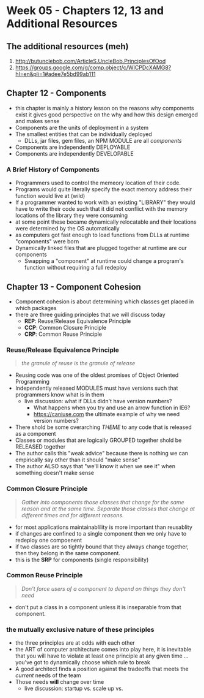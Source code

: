 # Week 05 - Chapters 12, 13 and Additional Resources

## The additional resources (meh)

1. http://butunclebob.com/ArticleS.UncleBob.PrinciplesOfOod
1. https://groups.google.com/g/comp.object/c/WICPDcXAMG8?hl=en&pli=1#adee7e5bd99ab111

## Chapter 12 - Components

- this chapter is mainly a history lesson on the reasons why components exist it gives good perspective on the why and how this design emerged and makes sense
- Components are the units of deployment in a system 
- The smallest entities that can be individually deployed
  - DLLs, jar files, gem files, an NPM MODULE are all _components_
- Components are independently DEPLOYABLE
- Components are independently DEVELOPABLE

### A Brief History of Components

- Programmers used to control the memeory location of their code. 
- Programs would quite literally specify the exact memory address their function would live at (wild)
- If a programmer wanted to work with an existing "LIBRARY" they would have to write their code such that it did not conflict with the memory locations of the library they were consuming
- at some point these became dynamically relocatable and their locations were determined by the OS automatically
- as computers got fast enough to load functions from DLLs at runtime "components" were born  
- Dynamically linked files that are plugged together at runtime are our components 
  - Swapping a "component" at runtime could change a program's function without requiring a full redeploy

## Chapter 13 - Component Cohesion

- Component cohesion is about determining which classes get placed in which packages
- there are three guiding principles that we will discuss today
  - **REP**: Reuse/Release Equivalence Principle
  - **CCP**: Common Closure Principle
  - **CRP**: Common Reuse Principle

### Reuse/Release Equivalence Principle

> _the granule of reuse is the granule of release_

- Reusing code was one of the oldest promises of Object Oriented Programming
- Independently released MODULES must have versions such that programmers know what is in them
  - live discussion: what if DLLs didn't have version numbers?
    - What happens when you try and use an arrow function in IE6?
    - <https://caniuse.com> the ultimate example of why we need version numbers?
- There shold be some overarching _THEME_ to any code that is released as a component
- Classes or modules that are logically GROUPED together shold be RELEASED together
- The author calls this "weak advice" because there is nothing we can empirically say other than it should "make sense"
- The author ALSO says that "we'll know it when we see it" when something doesn't make sense

### Common Closure Principle

> _Gather into components those classes that change for the same reason and at the same time. Separate those classes that change at different times and for different reasons._

- for most applications maintainablility is more important than reusablity
- if changes are confined to a single component then we only have to redeploy one compoenent
- if two classes are so tightly bound that they always change together, then they belong in the same component.
- this is the **SRP** for components (single responsibility)

### Common Reuse Principle

> _Don't force users of a component to depend on things they don't need_

- don't put a class in a component unless it is inseparable from that component.

### the mutually exclusive nature of these principles

- the three principles are at odds with each other
- the ART of computer architecture comes into play here, it is inevitable that you will have to violate at least one principle at any given time ... you've got to dynamically choose which rule to break
- A good architect finds a position against the tradeoffs that meets the _current_ needs of the team
- Those needs **will** change over time
  - live discussion: startup vs. scale up vs. 
  
